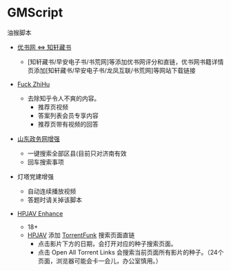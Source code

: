 # GMScript
油猴脚本

- [优书网 <=> 知轩藏书](https://greasyfork.org/zh-CN/scripts/369850-%E4%BC%98%E4%B9%A6%E7%BD%91-%E7%9F%A5%E8%BD%A9%E8%97%8F%E4%B9%A6)
  - [知轩藏书/早安电子书/书荒网]等添加优书网评分和直链，优书网书籍详情页添加[知轩藏书/早安电子书/龙凤互联/书荒网]等网站下载链接

- [Fuck ZhiHu](https://greasyfork.org/zh-CN/scripts/425118-zhihu)
  - 去除知乎令人不爽的内容。
    - 推荐页视频
    - 答案列表会员专享内容
    - 推荐页带有视频的回答

- [山东政务网增强](https://greasyfork.org/zh-CN/scripts/419801-%E5%B1%B1%E4%B8%9C%E6%94%BF%E5%8A%A1%E7%BD%91%E5%A2%9E%E5%BC%BA)
  - 一键搜索全部区县(目前只对济南有效
  - 回车搜索事项

- 灯塔党建增强
  - 自动连续播放视频
  - 答题时请关掉该脚本  

- [HPJAV Enhance](https://sleazyfork.org/zh-CN/scripts/425112-hpjav-enhance)
  - 18+
  - [HPJAV](https://hpjav.tv) 添加 [TorrentFunk](https://www.torrentfunk.com) 搜索页面直链 
    - 点击影片下方的日期，会打开对应的种子搜索页面。
    - 点击 Open All Torrent Links 会搜索当前页面所有影片的种子。（24个页面，浏览器可能会卡一会儿，办公室慎用。）
